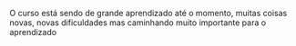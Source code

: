 O curso está sendo de grande aprendizado até o momento, muitas coisas novas, novas dificuldades mas caminhando muito importante para o aprendizado